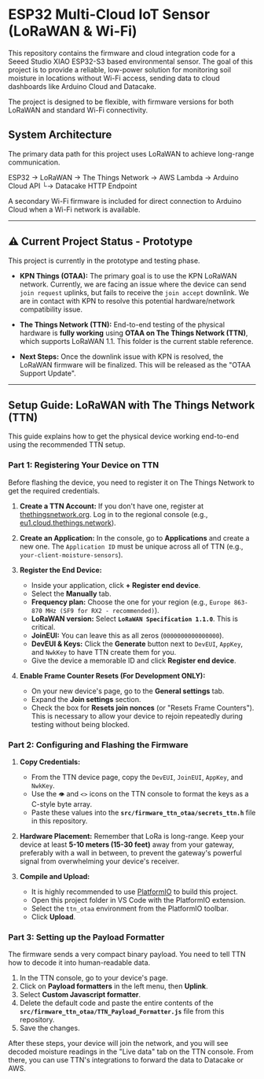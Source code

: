 # ESP32 Multi-Cloud IoT Sensor (LoRaWAN & Wi-Fi)

This repository contains the firmware and cloud integration code for a Seeed Studio XIAO ESP32-S3 based environmental sensor. The goal of this project is to provide a reliable, low-power solution for monitoring soil moisture in locations without Wi-Fi access, sending data to cloud dashboards like Arduino Cloud and Datacake.

The project is designed to be flexible, with firmware versions for both LoRaWAN and standard Wi-Fi connectivity.

## System Architecture

The primary data path for this project uses LoRaWAN to achieve long-range communication.

ESP32 -> LoRaWAN -> The Things Network -> AWS Lambda -> Arduino Cloud API
└-> Datacake HTTP Endpoint

A secondary Wi-Fi firmware is included for direct connection to Arduino Cloud when a Wi-Fi network is available.

---

## ⚠️ Current Project Status - Prototype

This project is currently in the prototype and testing phase.

* **KPN Things (OTAA):** The primary goal is to use the KPN LoRaWAN network. Currently, we are facing an issue where the device can send `join request` uplinks, but fails to receive the `join accept` downlink. We are in contact with KPN to resolve this potential hardware/network compatibility issue.

* **The Things Network (TTN):** End-to-end testing of the physical hardware is **fully working** using **OTAA on The Things Network (TTN)**, which supports LoRaWAN 1.1. This folder is the current stable reference.

* **Next Steps:** Once the downlink issue with KPN is resolved, the LoRaWAN firmware will be finalized. This will be released as the "OTAA Support Update".

---

## Setup Guide: LoRaWAN with The Things Network (TTN)

This guide explains how to get the physical device working end-to-end using the recommended TTN setup.

### Part 1: Registering Your Device on TTN

Before flashing the device, you need to register it on The Things Network to get the required credentials.

1.  **Create a TTN Account:** If you don't have one, register at [thethingsnetwork.org](https://www.thethingsnetwork.org/get-started). Log in to the regional console (e.g., [eu1.cloud.thethings.network](https://eu1.cloud.thethings.network/)).

2.  **Create an Application:** In the console, go to **Applications** and create a new one. The `Application ID` must be unique across all of TTN (e.g., `your-client-moisture-sensors`).

3.  **Register the End Device:**
    * Inside your application, click **+ Register end device**.
    * Select the **Manually** tab.
    * **Frequency plan:** Choose the one for your region (e.g., `Europe 863-870 MHz (SF9 for RX2 - recommended)`).
    * **LoRaWAN version:** Select **`LoRaWAN Specification 1.1.0`**. This is critical.
    * **JoinEUI:** You can leave this as all zeros (`0000000000000000`).
    * **DevEUI & Keys:** Click the **Generate** button next to `DevEUI`, `AppKey`, and `NwkKey` to have TTN create them for you.
    * Give the device a memorable ID and click **Register end device**.

4.  **Enable Frame Counter Resets (For Development ONLY):**
    * On your new device's page, go to the **General settings** tab.
    * Expand the **Join settings** section.
    * Check the box for **Resets join nonces** (or "Resets Frame Counters"). This is necessary to allow your device to rejoin repeatedly during testing without being blocked.

### Part 2: Configuring and Flashing the Firmware

1.  **Copy Credentials:**
    * From the TTN device page, copy the `DevEUI`, `JoinEUI`, `AppKey`, and `NwkKey`.
    * Use the `👁️` and `<>` icons on the TTN console to format the keys as a C-style byte array.
    * Paste these values into the **`src/firmware_ttn_otaa/secrets_ttn.h`** file in this repository.

2.  **Hardware Placement:** Remember that LoRa is long-range. Keep your device at least **5-10 meters (15-30 feet)** away from your gateway, preferably with a wall in between, to prevent the gateway's powerful signal from overwhelming your device's receiver.

3.  **Compile and Upload:**
    * It is highly recommended to use [PlatformIO](https://platformio.org/) to build this project.
    * Open this project folder in VS Code with the PlatformIO extension.
    * Select the `ttn_otaa` environment from the PlatformIO toolbar.
    * Click **Upload**.

### Part 3: Setting up the Payload Formatter

The firmware sends a very compact binary payload. You need to tell TTN how to decode it into human-readable data.

1.  In the TTN console, go to your device's page.
2.  Click on **Payload formatters** in the left menu, then **Uplink**.
3.  Select **Custom Javascript formatter**.
4.  Delete the default code and paste the entire contents of the **`src/firmware_ttn_otaa/TTN_Payload_Formatter.js`** file from this repository.
5.  Save the changes.

After these steps, your device will join the network, and you will see decoded moisture readings in the "Live data" tab on the TTN console. From there, you can use TTN's integrations to forward the data to Datacake or AWS.
